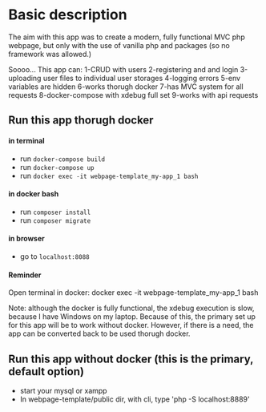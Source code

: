 
# Basic description

The aim with this app was to create a modern, fully functional MVC php webpage, but only with the use of
vanilla php and packages (so no framework was allowed.)

Soooo... This app can:
1-CRUD with users
2-registering and and login
3-uploading user files to individual user storages
4-logging errors
5-env variables are hidden
6-works thorugh docker
7-has MVC system for all requests
8-docker-compose with xdebug full set
9-works with api requests

## Run this app thorugh docker
 
 #### in terminal 
 - run `docker-compose build`
 - run `docker-compose up`
 - run `docker exec -it webpage-template_my-app_1 bash`
 
 #### in docker bash
 - run `composer install`
 - run `composer migrate`
 
 #### in browser
 - go to `localhost:8088`

#### Reminder
Open terminal in docker: docker exec -it webpage-template_my-app_1 bash

Note: although the docker is fully functional, the xdebug execution is slow, because I have Windows on my laptop.
Because of this, the primary set up for this app will be to work without docker. However, if there is a need, the
app can be converted back to be used thorugh docker.


## Run this app without docker (this is the primary, default option)
- start your mysql or xampp
- In webpage-template/public dir, with cli, type 'php -S localhost:8889'